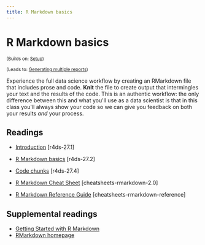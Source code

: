 ```yaml
---
title: R Markdown basics
---
```


<!-- Generated automatically from rmarkdown-basics.yml. Do not edit by hand -->

# R Markdown basics

<small>(Builds on: [Setup](setup.md))</small>

<small>(Leads to: [Generating multiple reports](report-generation.md))</small>

Experience the full data science workflow by creating an RMarkdown file that includes prose and code. __Knit__ the file to create output that intermingles your text and the results of the code. This is an authentic workflow: the only difference between this and what you'll use as a data scientist is that in this class you'll always show your code so we can give you feedback on both your results _and_ your process.

## Readings

  * [Introduction](http://r4ds.had.co.nz/r-markdown.html#introduction-18) [r4ds-27.1]

  * [R Markdown basics](http://r4ds.had.co.nz/r-markdown.html#r-markdown-basics) [r4ds-27.2]

  * [Code chunks](http://r4ds.had.co.nz/r-markdown.html#code-chunks) [r4ds-27.4]

  * [R Markdown Cheat Sheet](https://www.rstudio.com/wp-content/uploads/2016/03/rmarkdown-cheatsheet-2.0.pdf) [cheatsheets-rmarkdown-2.0]

  * [R Markdown Reference Guide](https://www.rstudio.com/wp-content/uploads/2015/03/rmarkdown-reference.pdf) [cheatsheets-rmarkdown-reference]


## Supplemental readings

* [Getting Started with R Markdown](supplements.html#grolemund-rmarkdown)
* [RMarkdown homepage](supplements.html#rmarkdown)


